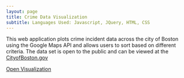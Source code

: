 ```yaml
---
layout: page
title: Crime Data Visualization 
subtitle: Languages Used: Javascript, JQuery, HTML, CSS
---
```


 This web application plots crime incident data across the city of Boston using the Google Maps API and allows users to sort based on different criteria. The data set is open to the public and can be viewed at the <a href="https://data.cityofboston.gov/" >CityofBoston.gov</a>
 
 <a href="/viz.html">Open Visualization</a>
 
 